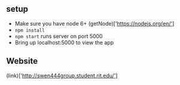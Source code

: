 ## setup
* Make sure you have node 6+ (getNode)['https://nodejs.org/en/']
* `npm install`
* `npm start` runs server on port 5000
* Bring up localhost:5000 to view the app

## Website
(link)['http://swen444group.student.rit.edu/']

